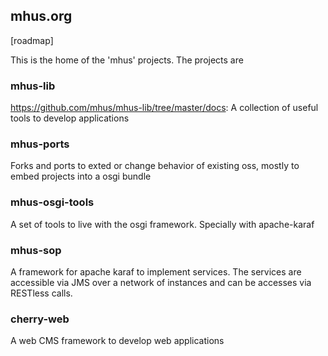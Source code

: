 ## mhus.org

[roadmap]

This is the home of the 'mhus' projects. The projects are

### mhus-lib 
<https://github.com/mhus/mhus-lib/tree/master/docs>: A collection of useful tools to develop applications

### mhus-ports

Forks and ports to exted or change behavior of existing oss, mostly to embed projects into a osgi bundle

### mhus-osgi-tools

A set of tools to live with the osgi framework. Specially with apache-karaf

### mhus-sop

A framework for apache karaf to implement services. The services are accessible via JMS over a network of instances and can be accesses via RESTless calls.

### cherry-web

A web CMS framework to develop web applications
